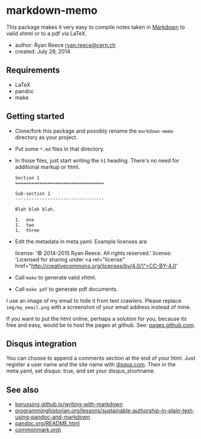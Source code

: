 markdown-memo
===========================

This package makes it very easy to compile notes taken in
[Markdown](http://daringfireball.net/projects/markdown/)
to valid xhtml or to a pdf via LaTeX.

-   author:  Ryan Reece <ryan.reece@cern.ch>
-   created: July 29, 2014


Requirements
----------------------------------

-   LaTeX
-   pandoc
-   make


Getting started
----------------------------------

-   Clone/fork this package and possibly rename the `markdown-memo`
    directory as your project.
-   Put some `*.md` files in that directory.
-   In those files, just start writing the `h1` heading.
    There's no need for additional markup or html.

        Section 1
        =================================

        Sub-section 1
        ---------------------------------

        Blah blah blah.

        1.  one
        1.  two
        1.  three

-   Edit the metadata in meta.yaml. Example licenses are

    license: '&copy; 2014-2015 Ryan Reece. All rights reserved.'
    license: 'Licensed for sharing under <a rel=\"license\" href=\"http://creativecommons.org/licenses/by/4.0/\">CC-BY-4.0</a>'

-   Call `make` to generate valid xhtml.
-   Call `make pdf` to generate pdf documents.

I use an image of my email to hide it from text crawlers.
Please replace `img/my_email.png` with a screenshot of your
email address instead of mine.

If you want to put the html online, perhaps a solution for you,
because its free and easy, would be to host the pages at github.
See: [pages.github.com](https://pages.github.com/).


Disqus integration
----------------------------------

You can choose to append a comments section at the end of your html.
Just register a user name and the site name with [disqus.com](disqus.com).
Then in the meta.yaml, set disqus: true, and set your disqus_shortname.


See also
----------------------------------

-   [kprussing.github.io/writing-with-markdown](http://kprussing.github.io/writing-with-markdown/)
-   [programminghistorian.org/lessons/sustainable-authorship-in-plain-text-using-pandoc-and-markdown](http://programminghistorian.org/lessons/sustainable-authorship-in-plain-text-using-pandoc-and-markdown/)
-   [pandoc.org/README.html](http://pandoc.org/README.html)
-   [commonmark.org)](http://commonmark.org/)


